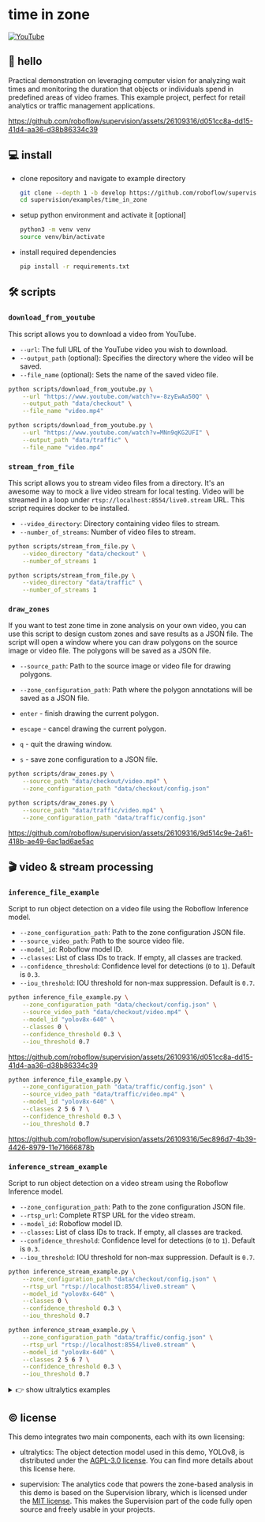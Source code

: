 # time in zone

[![YouTube](https://badges.aleen42.com/src/youtube.svg)](https://www.youtube.com/watch?v=hAWpsIuem10)

## 👋 hello

Practical demonstration on leveraging computer vision for analyzing wait times and
monitoring the duration that objects or individuals spend in predefined areas of video
frames. This example project, perfect for retail analytics or traffic management
applications.

https://github.com/roboflow/supervision/assets/26109316/d051cc8a-dd15-41d4-aa36-d38b86334c39

## 💻 install

- clone repository and navigate to example directory

    ```bash
    git clone --depth 1 -b develop https://github.com/roboflow/supervision.git
    cd supervision/examples/time_in_zone
    ```

- setup python environment and activate it \[optional\]

    ```bash
    python3 -m venv venv
    source venv/bin/activate
    ```

- install required dependencies

    ```bash
    pip install -r requirements.txt
    ```

## 🛠 scripts

### `download_from_youtube`

This script allows you to download a video from YouTube.

- `--url`: The full URL of the YouTube video you wish to download.
- `--output_path` (optional): Specifies the directory where the video will be saved.
- `--file_name` (optional): Sets the name of the saved video file.

```bash
python scripts/download_from_youtube.py \
    --url "https://www.youtube.com/watch?v=-8zyEwAa50Q" \
    --output_path "data/checkout" \
    --file_name "video.mp4"
```

```bash
python scripts/download_from_youtube.py \
    --url "https://www.youtube.com/watch?v=MNn9qKG2UFI" \
    --output_path "data/traffic" \
    --file_name "video.mp4"
```

### `stream_from_file`

This script allows you to stream video files from a directory. It's an awesome way to
mock a live video stream for local testing. Video will be streamed in a loop under
`rtsp://localhost:8554/live0.stream` URL. This script requires docker to be installed.

- `--video_directory`: Directory containing video files to stream.
- `--number_of_streams`: Number of video files to stream.

```bash
python scripts/stream_from_file.py \
    --video_directory "data/checkout" \
    --number_of_streams 1
```

```bash
python scripts/stream_from_file.py \
    --video_directory "data/traffic" \
    --number_of_streams 1
```

### `draw_zones`

If you want to test zone time in zone analysis on your own video, you can use this
script to design custom zones and save results as a JSON file. The script will open a
window where you can draw polygons on the source image or video file. The polygons will
be saved as a JSON file.

- `--source_path`: Path to the source image or video file for drawing polygons.

- `--zone_configuration_path`: Path where the polygon annotations will be saved as a JSON file.

- `enter` - finish drawing the current polygon.

- `escape` - cancel drawing the current polygon.

- `q` - quit the drawing window.

- `s` - save zone configuration to a JSON file.

```bash
python scripts/draw_zones.py \
    --source_path "data/checkout/video.mp4" \
    --zone_configuration_path "data/checkout/config.json"
```

```bash
python scripts/draw_zones.py \
    --source_path "data/traffic/video.mp4" \
    --zone_configuration_path "data/traffic/config.json"
```

https://github.com/roboflow/supervision/assets/26109316/9d514c9e-2a61-418b-ae49-6ac1ad6ae5ac

## 🎬 video & stream processing

### `inference_file_example`

Script to run object detection on a video file using the Roboflow Inference model.

- `--zone_configuration_path`: Path to the zone configuration JSON file.
- `--source_video_path`: Path to the source video file.
- `--model_id`: Roboflow model ID.
- `--classes`: List of class IDs to track. If empty, all classes are tracked.
- `--confidence_threshold`: Confidence level for detections (`0` to `1`). Default is `0.3`.
- `--iou_threshold`: IOU threshold for non-max suppression. Default is `0.7`.

```bash
python inference_file_example.py \
    --zone_configuration_path "data/checkout/config.json" \
    --source_video_path "data/checkout/video.mp4" \
    --model_id "yolov8x-640" \
    --classes 0 \
    --confidence_threshold 0.3 \
    --iou_threshold 0.7
```

https://github.com/roboflow/supervision/assets/26109316/d051cc8a-dd15-41d4-aa36-d38b86334c39

```bash
python inference_file_example.py \
    --zone_configuration_path "data/traffic/config.json" \
    --source_video_path "data/traffic/video.mp4" \
    --model_id "yolov8x-640" \
    --classes 2 5 6 7 \
    --confidence_threshold 0.3 \
    --iou_threshold 0.7
```

https://github.com/roboflow/supervision/assets/26109316/5ec896d7-4b39-4426-8979-11e71666878b

### `inference_stream_example`

Script to run object detection on a video stream using the Roboflow Inference model.

- `--zone_configuration_path`: Path to the zone configuration JSON file.
- `--rtsp_url`: Complete RTSP URL for the video stream.
- `--model_id`: Roboflow model ID.
- `--classes`: List of class IDs to track. If empty, all classes are tracked.
- `--confidence_threshold`: Confidence level for detections (`0` to `1`). Default is `0.3`.
- `--iou_threshold`: IOU threshold for non-max suppression. Default is `0.7`.

```bash
python inference_stream_example.py \
    --zone_configuration_path "data/checkout/config.json" \
    --rtsp_url "rtsp://localhost:8554/live0.stream" \
    --model_id "yolov8x-640" \
    --classes 0 \
    --confidence_threshold 0.3 \
    --iou_threshold 0.7
```

```bash
python inference_stream_example.py \
    --zone_configuration_path "data/traffic/config.json" \
    --rtsp_url "rtsp://localhost:8554/live0.stream" \
    --model_id "yolov8x-640" \
    --classes 2 5 6 7 \
    --confidence_threshold 0.3 \
    --iou_threshold 0.7
```

<details>
<summary>👉 show ultralytics examples</summary>

### `ultralytics_file_example`

Script to run object detection on a video file using the Ultralytics YOLOv8 model.

- `--zone_configuration_path`: Path to the zone configuration JSON file.
- `--source_video_path`: Path to the source video file.
- `--weights`: Path to the model weights file. Default is `'yolov8s.pt'`.
- `--device`: Computation device (`'cpu'`, `'mps'` or `'cuda'`). Default is `'cpu'`.
- `--classes`: List of class IDs to track. If empty, all classes are tracked.
- `--confidence_threshold`: Confidence level for detections (`0` to `1`). Default is `0.3`.
- `--iou_threshold`: IOU threshold for non-max suppression. Default is `0.7`.

```bash
python ultralytics_file_example.py \
    --zone_configuration_path "data/checkout/config.json" \
    --source_video_path "data/checkout/video.mp4" \
    --weights "yolov8x.pt" \
    --device "cpu" \
    --classes 0 \
    --confidence_threshold 0.3 \
    --iou_threshold 0.7
```

```bash
python ultralytics_file_example.py \
    --zone_configuration_path "data/traffic/config.json" \
    --source_video_path "data/traffic/video.mp4" \
    --weights "yolov8x.pt" \
    --device "cpu" \
    --classes 2 5 6 7 \
    --confidence_threshold 0.3 \
    --iou_threshold 0.7
```

### `ultralytics_stream_example`

Script to run object detection on a video stream using the Ultralytics YOLOv8 model.

- `--zone_configuration_path`: Path to the zone configuration JSON file.
- `--rtsp_url`: Complete RTSP URL for the video stream.
- `--weights`: Path to the model weights file. Default is `'yolov8s.pt'`.
- `--device`: Computation device (`'cpu'`, `'mps'` or `'cuda'`). Default is `'cpu'`.
- `--classes`: List of class IDs to track. If empty, all classes are tracked.
- `--confidence_threshold`: Confidence level for detections (`0` to `1`). Default is `0.3`.
- `--iou_threshold`: IOU threshold for non-max suppression. Default is `0.7`.

```bash
python ultralytics_stream_example.py \
    --zone_configuration_path "data/checkout/config.json" \
    --rtsp_url "rtsp://localhost:8554/live0.stream" \
    --weights "yolov8x.pt" \
    --device "cpu" \
    --classes 0 \
    --confidence_threshold 0.3 \
    --iou_threshold 0.7
```

```bash
python ultralytics_stream_example.py \
    --zone_configuration_path "data/traffic/config.json" \
    --rtsp_url "rtsp://localhost:8554/live0.stream" \
    --weights "yolov8x.pt" \
    --device "cpu" \
    --classes 2 5 6 7 \
    --confidence_threshold 0.3 \
    --iou_threshold 0.7
```

</details>

## © license

This demo integrates two main components, each with its own licensing:

- ultralytics: The object detection model used in this demo, YOLOv8, is distributed
    under the [AGPL-3.0 license](https://github.com/ultralytics/ultralytics/blob/main/LICENSE).
    You can find more details about this license here.

- supervision: The analytics code that powers the zone-based analysis in this demo is
    based on the Supervision library, which is licensed under the
    [MIT license](https://github.com/roboflow/supervision/blob/develop/LICENSE.md). This
    makes the Supervision part of the code fully open source and freely usable in your
    projects.
